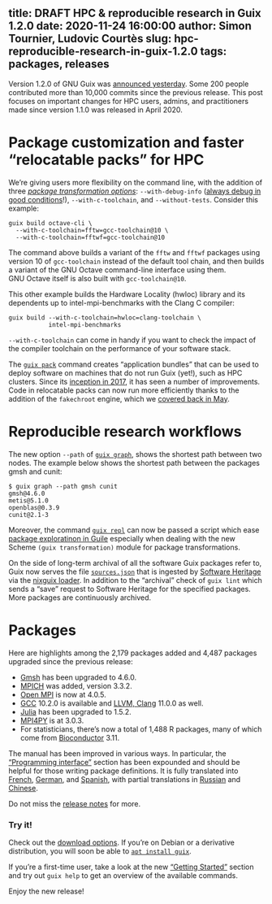 title: DRAFT HPC & reproducible research in Guix 1.2.0
date: 2020-11-24 16:00:00
author: Simon Tournier, Ludovic Courtès
slug: hpc-reproducible-research-in-guix-1.2.0
tags: packages, releases
---

Version 1.2.0 of GNU Guix was [announced
yesterday](https://guix.gnu.org/en/blog/2020/gnu-guix-1.2.0-released/).
Some 200 people contributed more than 10,000 commits since the previous
release.  This post focuses on important changes for HPC users, admins,
and practitioners made since version 1.1.0 was released in April 2020.

# Package customization and faster “relocatable packs” for HPC

We’re giving users more flexibility on the command line, with the
addition of three [*package transformation
options*](https://guix.gnu.org/manual/en/html_node/Package-Transformation-Options.html):
`--with-debug-info` ([always debug in good
conditions](https://guix.gnu.org/manual/devel/en/html_node/Rebuilding-Debug-Info.html)!),
`--with-c-toolchain`, and `--without-tests`.  Consider this example:

```
guix build octave-cli \
  --with-c-toolchain=fftw=gcc-toolchain@10 \
  --with-c-toolchain=fftwf=gcc-toolchain@10
```

The command above builds a variant of the `fftw` and `fftwf` packages using
version 10 of `gcc-toolchain` instead of the default tool chain, and then builds
a variant of the GNU Octave command-line interface using them.  GNU Octave
itself is also built with `gcc-toolchain@10`.

This other example builds the Hardware Locality (hwloc) library and its
dependents up to intel-mpi-benchmarks with the Clang C compiler:

```
guix build --with-c-toolchain=hwloc=clang-toolchain \
           intel-mpi-benchmarks
```

`--with-c-toolchain` can come in handy if you want to check the impact
of the compiler toolchain on the performance of your software stack.

The [`guix
pack`](https://guix.gnu.org/manual/devel/en/html_node/Invoking-guix-pack.html)
command creates “application bundles” that can be used to deploy
software on machines that do not run Guix (yet!), such as HPC clusters.
Since its [inception in
2017](https://guix.gnu.org/blog/2017/creating-bundles-with-guix-pack/),
it has seen a number of improvements.  Code in relocatable packs can now
run more efficiently thanks to the addition of the `fakechroot` engine,
which we [covered back in
May](https://hpc.guix.info/blog/2020/05/faster-relocatable-packs-with-fakechroot/).

# Reproducible research workflows

The new option `--path` of [`guix
graph`](https://guix.gnu.org/manual/devel/en/html_node/Invoking-guix-graph.html),
shows the shortest path between two nodes.  The example below shows the
shortest path between the packages gmsh and cunit:

```
$ guix graph --path gmsh cunit
gmsh@4.6.0
metis@5.1.0
openblas@0.3.9
cunit@2.1-3
```

Moreover, the command [`guix
repl`](https://guix.gnu.org/manual/devel/en/html_node/Invoking-guix-repl.html)
can now be passed a script which ease [package exploratinon in
Guile](https://hpc.guix.info/blog/2020/01/reproducible-computations-with-guix/)
especially when dealing with the new Scheme `(guix transformation)` module for
package transformations.

On the side of long-term archival of all the software Guix packages refer to,
Guix now serves the file [`sources.json`](http://guix.gnu.org/sources.json)
that is ingested by [Software Heritage](https://softwareheritage.org) via the
[nixguix
loader](https://docs.softwareheritage.org/devel/_modules/swh/loader/package/nixguix.html).
In addition to the “archival” check of `guix lint` which sends a “save”
request to Software Heritage for the specified packages.  More packages are
continuously archived.

# Packages

Here are highlights among the 2,179 packages added and 4,487 packages
upgraded since the previous release:

 - [Gmsh](https://hpc.guix.info/package/gmsh) has been upgraded to 4.6.0.
 - [MPICH](https://hpc.guix.info/package/mpich) was added, version 3.3.2.
 - [Open MPI](https://hpc.guix.info/package/openmpi) is now at 4.0.5.
 - [GCC](https://hpc.guix.info/package/gcc-toolchain) 10.2.0 is
    available and [LLVM, Clang](https://hpc.guix.info/package/clang-toolchain)
    11.0.0 as well.
 - [Julia](https://hpc.guix.info/package/julia) has been upgraded to
    1.5.2.
 - [MPI4PY](https://hpc.guix.info/package/python-mpi4py) is at
    3.0.3.
 - For statisticians, there’s now a total of 1,488 R packages, many of
   which come from [Bioconductor](https://www.bioconductor.org/) 3.11.

The manual has been improved in various ways.  In particular, the
[“Programming
interface”](https://guix.gnu.org/manual/en/html_node/Programming-Interface.html)
section has been expounded and should be helpful for those writing
package definitions.  It is fully translated into
[French](https://guix.gnu.org/manual/fr/html_node/),
[German](https://guix.gnu.org/manual/de/html_node/), and
[Spanish](https://guix.gnu.org/manual/es/html_node/), with partial
translations in [Russian](https://guix.gnu.org/manual/ru/html_node/) and
[Chinese](https://guix.gnu.org/manual/zh-cn/html_node/).

Do not miss the [release
notes](https://guix.gnu.org/blog/2020/gnu-guix-1.2.0-released/) for more.

### Try it!

Check out the [download options](https://guix.gnu.org/en/download/).  If
you’re on Debian or a derivative distribution, you will soon be able to
[`apt install guix`](https://packages.debian.org/guix).

If you’re a first-time user, take a look at the new [“Getting
Started”](https://guix.gnu.org/manual/en/html_node/Getting-Started.html)
section and try out `guix help` to get an overview of the available
commands.

Enjoy the new release!
